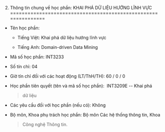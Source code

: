 2. Thông tin chung về học phần: KHAI PHÁ DỮ LIỆU HƯỚNG LĨNH VỰC
===============================================================

-   Tên học phần:

    -   Tiếng Việt: Khai phá dữ liệu hướng lĩnh vực

    -   Tiếng Anh: Domain-driven Data Mining

-   Mã số học phần: INT3233

-   Số tín chỉ: 04

-   Giờ tín chỉ đối với các hoạt động (LT/ThH/TH): 60 / 0 / 0

-   Học phần tiên quyết (tên và mã số học phần): ​​ INT3209E -- Khai phá
    > dữ liệu

-   Các yêu cầu đối với học phần (nếu có): Không

-   Bộ môn, Khoa phụ trách học phần: Bộ môn Các hệ thống thông tin, Khoa
    > Công nghệ Thông tin.

